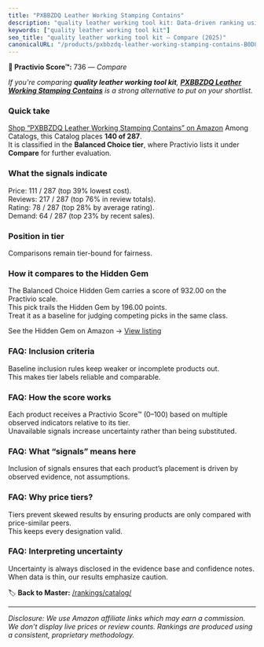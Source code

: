 ```yaml
---
title: "PXBBZDQ Leather Working Stamping Contains"
description: "quality leather working tool kit: Data-driven ranking using the Practivio Score™. Positioned by quality, value, demand, findability, momentum."
keywords: ["quality leather working tool kit"]
seo_title: "quality leather working tool kit — Compare (2025)"
canonicalURL: "/products/pxbbzdq-leather-working-stamping-contains-B0D8L4G9DG/"
---
```


**🛒 Practivio Score™:** 736 — _Compare_


*If you're comparing **quality leather working tool kit**, **[PXBBZDQ Leather Working Stamping Contains](https://www.amazon.com/dp/B0D8L4G9DG?tag=practivio-20)** is a strong alternative to put on your shortlist.*
### Quick take
[Shop “PXBBZDQ Leather Working Stamping Contains” on Amazon](https://www.amazon.com/dp/B0D8L4G9DG?tag=practivio-20)
Among Catalogs, this Catalog places **140 of 287**.  
It is classified in the **Balanced Choice tier**, where Practivio lists it under **Compare** for further evaluation.

### What the signals indicate
Price: 111 / 287 (top 39% lowest cost).  
Reviews: 217 / 287 (top 76% in review totals).  
Rating: 78 / 287 (top 28% by average rating).  
Demand: 64 / 287 (top 23% by recent sales).

### Position in tier
Comparisons remain tier-bound for fairness.

### How it compares to the Hidden Gem
The Balanced Choice Hidden Gem carries a score of 932.00 on the Practivio scale.  
This pick trails the Hidden Gem by 196.00 points.  
Treat it as a baseline for judging competing picks in the same class.  

See the Hidden Gem on Amazon → [View listing](https://www.amazon.com/dp/B09VBWYHQY?tag=practivio-20)

### FAQ: Inclusion criteria
Baseline inclusion rules keep weaker or incomplete products out.  
This makes tier labels reliable and comparable.

### FAQ: How the score works
Each product receives a Practivio Score™ (0–100) based on multiple observed indicators relative to its tier.  
Unavailable signals increase uncertainty rather than being substituted.

### FAQ: What “signals” means here
Inclusion of signals ensures that each product’s placement is driven by observed evidence, not assumptions.

### FAQ: Why price tiers?
Tiers prevent skewed results by ensuring products are only compared with price-similar peers.  
This keeps every designation valid.

### FAQ: Interpreting uncertainty
Uncertainty is always disclosed in the evidence base and confidence notes.  
When data is thin, our results emphasize caution.

<!-- Missing template for Compare/CompareWithinPriceClass -->


🏷️ **Back to Master:** [/rankings/catalog/](/rankings/catalog/)

---
_Disclosure: We use Amazon affiliate links which may earn a commission. We don’t display live prices or review counts. Rankings are produced using a consistent, proprietary methodology._
